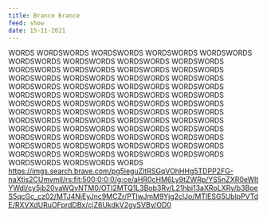 ```yaml
---
title: Brance Brance
feed: show
date: 15-11-2021
---
```

WORDS WORDSWORDS WORDSWORDS WORDSWORDS WORDSWORDS WORDSWORDS WORDSWORDS WORDSWORDS WORDSWORDS WORDSWORDS WORDSWORDS WORDSWORDS WORDSWORDS WORDSWORDS WORDSWORDS WORDSWORDS WORDSWORDS WORDSWORDS WORDSWORDS WORDSWORDS WORDSWORDS WORDSWORDS WORDSWORDS WORDSWORDS WORDSWORDS WORDSWORDS WORDSWORDS WORDSWORDS WORDSWORDS WORDSWORDS WORDSWORDS WORDSWORDS WORDSWORDS WORDSWORDS WORDSWORDS WORDSWORDS WORDSWORDS WORDSWORDS WORDSWORDS WORDSWORDS WORDSWORDS WORDSWORDS WORDSWORDS WORDSWORDS WORDSWORDS WORDSWORDS WORDSWORDS WORDSWORDS WORDSWORDS WORDSWORDS WORDSWORDS WORDSWORDS WORDSWORDS WORDSWORDS WORDSWORDS WORDS
https://imgs.search.brave.com/pg5ieguZltRSGqVOhHHg5TDPP2FG-naXtis2CUmvmlI/rs:fit:500:0:0:0/g:ce/aHR0cHM6Ly9tZWRp/YS5nZXR0eWltYWdl/cy5jb20vaWQvNTM0/OTI2MTQ1L3Bob3Rv/L21hbi13aXRoLXRy/b3BoeS5qcGc_cz02/MTJ4NjEyJnc9MCZr/PTIwJmM9Yjg2clJo/MTlESG5UblpPVTdE/RXVXdURuOFprdDBx/cjZ6UkdkV2gySVBy/OD0
